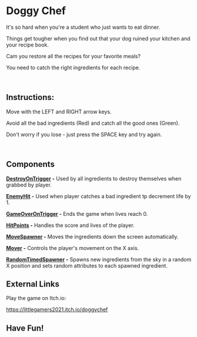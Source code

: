 # Doggy Chef

It's so hard when you're a student who just wants to eat dinner.

Things get tougher when you find out that your dog ruined your kitchen and your recipe book.

Cam you restore all the recipes for your favorite meals?

You need to catch the right ingredients for each recipe.

<br/>

## Instructions:

Move with the LEFT and RIGHT arrow keys.

Avoid all the bad ingredients (Red) and catch all the good ones (Green).

Don't worry if you lose - just press the SPACE key and try again.

<br/>

## Components

**[DestroyOnTrigger](Assets/Scripts/DestroyOnTrigger.cs) -** Used by all ingredients to destroy themselves when grabbed by player.
<br />

**[EnemyHit](Assets/Scripts/EnemyHit.cs) -** Used when player catches a bad ingredient tp decrement life by 1.
<br />

**[GameOverOnTrigger](Assets/Scripts/GameOverOnTrigger.cs) -** Ends the game when lives reach 0.
<br />

**[HitPoints](Assets/Scripts/HitPoints.cs) -** Handles the score and lives of the player.
<br />

**[MoveSpawner](Assets/Scripts/MoveSpawner.cs) -** Moves the ingredients down the screen automatically.
<br />

**[Mover](Assets/Scripts/Mover.cs) -** Controls the player's movement on the X axis.
<br />

**[RandomTimedSpawner](Assets/Scripts/RandomTimedSpawner.cs) -** Spawns new ingredients from the sky in a random X position and sets random attributes to each spawned ingredient.
<br />

## External Links

Play the game on Itch.io:

https://littlegamers2021.itch.io/doggychef

## **Have Fun!**

